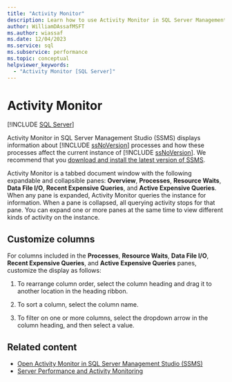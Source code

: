 ```yaml
---
title: "Activity Monitor"
description: Learn how to use Activity Monitor in SQL Server Management Studio to display information about SQL Server processes and how these processes affect the current instance of SQL Server.
author: WilliamDAssafMSFT
ms.author: wiassaf
ms.date: 12/04/2023
ms.service: sql
ms.subservice: performance
ms.topic: conceptual
helpviewer_keywords:
  - "Activity Monitor [SQL Server]"
---
```

# Activity Monitor
 [!INCLUDE [SQL Server](../../includes/applies-to-version/sqlserver.md)]

Activity Monitor in SQL Server Management Studio (SSMS) displays information about [!INCLUDE [ssNoVersion](../../includes/ssnoversion-md.md)] processes and how these processes affect the current instance of [!INCLUDE [ssNoVersion](../../includes/ssnoversion-md.md)]. We recommend that you [download and install the latest version of SSMS](../../ssms/download-sql-server-management-studio-ssms.md).
  
Activity Monitor is a tabbed document window with the following expandable and collapsible panes: **Overview**, **Processes**, **Resource Waits**, **Data File I/O**, **Recent Expensive Queries**, and **Active Expensive Queries**. When any pane is expanded, Activity Monitor queries the instance for information. When a pane is collapsed, all querying activity stops for that pane. You can  expand one or more panes at the same time to view different kinds of activity on the instance.  
 
## Customize columns
For columns included in the **Processes**, **Resource Waits**, **Data File I/O**, **Recent Expensive Queries**, and **Active Expensive Queries** panes, customize the display as follows:  
  
1. To rearrange column order, select the column heading and drag it to another location in the heading ribbon.  
  
1. To sort a column, select the column name.  
  
1. To filter on one or more columns, select the dropdown arrow in the column heading, and then select a value.  

## Related content

- [Open Activity Monitor in SQL Server Management Studio (SSMS)](open-activity-monitor-sql-server-management-studio.md)
- [Server Performance and Activity Monitoring](../performance/server-performance-and-activity-monitoring.md)
